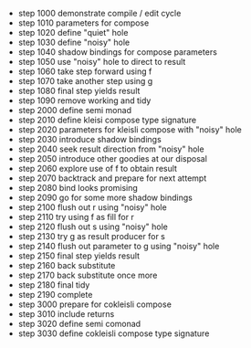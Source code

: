* step 1000 demonstrate compile / edit cycle
* step 1010 parameters for compose
* step 1020 define "quiet" hole
* step 1030 define "noisy" hole
* step 1040 shadow bindings for compose parameters
* step 1050 use "noisy" hole to direct to result
* step 1060 take step forward using f
* step 1070 take another step using g
* step 1080 final step yields result
* step 1090 remove working and tidy
* step 2000 define semi monad
* step 2010 define kleisi compose type signature
* step 2020 parameters for kleisli compose with "noisy" hole
* step 2030 introduce shadow bindings
* step 2040 seek result direction from "noisy" hole
* step 2050 introduce other goodies at our disposal
* step 2060 explore use of f to obtain result
* step 2070 backtrack and prepare for next attempt
* step 2080 bind looks promising
* step 2090 go for some more shadow bindings
* step 2100 flush out r using "noisy" hole
* step 2110 try using f as fill for r
* step 2120 flush out s using "noisy" hole
* step 2130 try g as result producer for s
* step 2140 flush out parameter to g using "noisy" hole
* step 2150 final step yields result
* step 2160 back substitute
* step 2170 back substitute once more
* step 2180 final tidy
* step 2190 complete
* step 3000 prepare for cokleisli compose
* step 3010 include returns
* step 3020 define semi comonad
* step 3030 define cokleisli compose type signature
